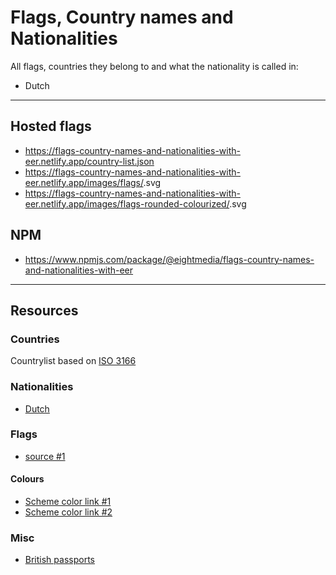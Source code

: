 # Flags, Country names and Nationalities
All flags, countries they belong to and what the nationality is called in:
- Dutch


---

## Hosted flags
* https://flags-country-names-and-nationalities-with-eer.netlify.app/country-list.json
* https://flags-country-names-and-nationalities-with-eer.netlify.app/images/flags/<countrycode>.svg
* https://flags-country-names-and-nationalities-with-eer.netlify.app/images/flags-rounded-colourized/<countrycode>.svg

## NPM
* https://www.npmjs.com/package/@eightmedia/flags-country-names-and-nationalities-with-eer

---

## Resources
### Countries
Countrylist based on [ISO 3166](https://www.iso.org/iso-3166-country-codes.html)

### Nationalities
* [Dutch](https://publicaties.rvig.nl/Landelijke_tabellen)

### Flags
* [source #1](https://catamphetamine.gitlab.io/country-flag-icons/3x2/index.html)

#### Colours
* [Scheme color link #1](https://www.schemecolor.com/color-schemes-of-all-country-flags.php)
* [Scheme color link #2](https://www.schemecolor.com/color/flags)

### Misc
* [British passports](https://www.whatpassport.com/)

